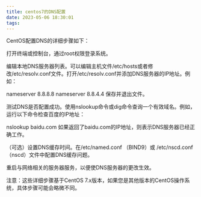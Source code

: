 ```yaml
---
title: centos7的DNS配置
date: 2023-05-06 18:30:01
tags:
---
```

CentOS配置DNS的详细步骤如下：

打开终端或控制台，通过root权限登录系统。

编辑本地DNS服务器列表。可以编辑主机文件/etc/hosts或者修改/etc/resolv.conf文件。打开/etc/resolv.conf并添加DNS服务器的IP地址。例如：

nameserver 8.8.8.8
nameserver 8.8.4.4
保存并退出文件。

测试DNS是否配置成功。使用nslookup命令或dig命令查询一个有效域名。例如，运行以下命令检查百度的IP地址：

nslookup baidu.com
如果返回了baidu.com的IP地址，则表示DNS服务器已经正确工作。

（可选）设置DNS缓存时间。在/etc/named.conf （BIND9）或 /etc/nscd.conf（nscd）文件中配置DNS缓存问题。

重启与网络相关的服务器服务，以便使DNS服务器的更改生效。

注意：这些详细步骤基于CentOS 7.x版本，如果您是其他版本的CentOS操作系统，具体步骤可能会略微不同。
